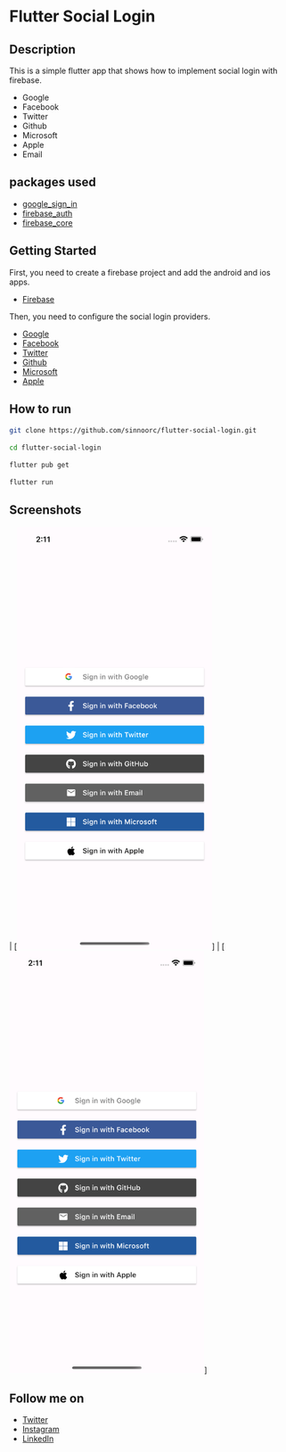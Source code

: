 # Flutter Social Login

## Description

This is a simple flutter app that shows how to implement social login with firebase.

- Google
- Facebook
- Twitter
- Github
- Microsoft
- Apple
- Email

## packages used

- [google_sign_in](https://pub.dev/packages/google_sign_in)
- [firebase_auth](https://pub.dev/packages/firebase_auth)
- [firebase_core](https://pub.dev/packages/firebase_core)

## Getting Started

First, you need to create a firebase project and add the android and ios apps.

- [Firebase](https://firebase.google.com/)

Then, you need to configure the social login providers.

- [Google](https://firebase.google.com/docs/auth/android/google-signin)
- [Facebook](https://firebase.google.com/docs/auth/android/facebook-login)
- [Twitter](https://firebase.google.com/docs/auth/android/twitter-login)
- [Github](https://firebase.google.com/docs/auth/android/github-auth)
- [Microsoft](https://firebase.google.com/docs/auth/android/microsoft-oauth)
- [Apple](https://firebase.google.com/docs/auth/ios/apple)

## How to run

```bash
git clone https://github.com/sinnoorc/flutter-social-login.git
```

```bash
cd flutter-social-login
```

```bash
flutter pub get
```

```bash
flutter run
```

## Screenshots

| [<img src = "login.png" width ="350">] | [<img src = "login.png" width ="350">]

## Follow me on

- [Twitter](https://twitter.com/sinnoor___)
- [Instagram](https://www.instagram.com/sinnoor___/)
- [LinkedIn](https://www.linkedin.com/in/sinnoor-c/)

